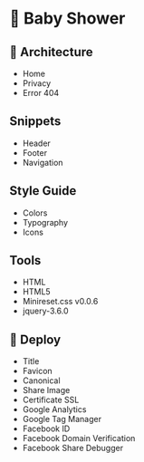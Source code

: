 # 🍼 Baby Shower

## 📁 Architecture
- Home
- Privacy
- Error 404

## Snippets
- Header
- Footer
- Navigation

## Style Guide
- Colors
- Typography
- Icons

## Tools
- HTML
- HTML5
- Minireset.css v0.0.6
- jquery-3.6.0

## 🚀 Deploy
- Title
- Favicon
- Canonical
- Share Image
- Certificate SSL
- Google Analytics
- Google Tag Manager
- Facebook ID
- Facebook Domain Verification
- Facebook Share Debugger